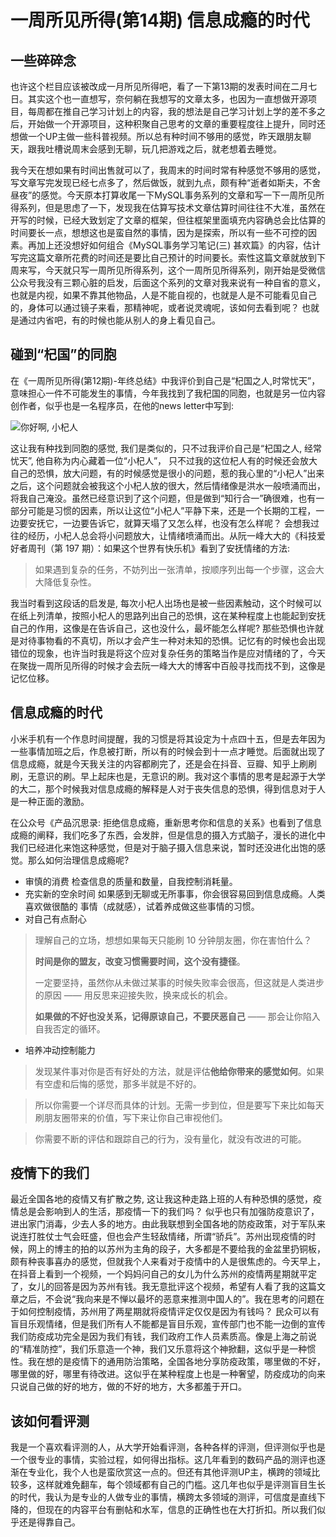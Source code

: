 # 一周所见所得(第14期) 信息成瘾的时代



## 一些碎碎念

也许这个栏目应该被改成一月所见所得吧，看了一下第13期的发表时间在二月七日。其实这个也一直想写，奈何躺在我想写的文章太多，也因为一直想做开源项目，每周都在推自己学习计划上的内容，我的想法是自己学习计划上学的差不多之后，开始做一个开源项目，这种积聚自己思考的文章的重要程度往上提升，同时还想做一个UP主做一些科普视频。所以总有种时间不够用的感觉，昨天跟朋友聊天，跟我吐槽说周末会感到无聊，玩几把游戏之后，就老想着去睡觉。

我今天在想如果有时间出售就可以了，我周末的时间时常有种感觉不够用的感觉，写文章写完发现已经七点多了，然后做饭，就到九点，颇有种“逝者如斯夫，不舍昼夜”的感觉。今天原本打算收尾一下MySQL事务系列的文章和写一下一周所见所得系列，但是思虑了一下，发现我在估算写技术文章估算时间往往不大准，虽然在开写的时候，已经大致划定了文章的框架，但往框架里面填充内容确总会比估算的时间要长一点，想想这也是蛮自然的事情，因为是探索，所以有一些不可控的因素。再加上还没想好如何组合《MySQL事务学习笔记(三) 甚欢篇》的内容，估计写完这篇文章所花费的时间还是要比自己预计的时间要长。索性这篇文章就放到下周来写，今天就只写一周所见所得系列，这个一周所见所得系列，刚开始是受微信公众号我没有三颗心脏的启发，后面这个系列的文章对我来说有一种自省的意义，也就是内视，如果不靠其他物品，人是不能自视的，也就是人是不可能看见自己的，身体可以通过镜子来看，那精神呢，或者说灵魂呢，该如何去看到呢？ 也就是通过内省吧，有的时候也能从别人的身上看见自己。

## 碰到“杞国”的同胞

在《一周所见所得(第12期)-年终总结》中我评价到自己是“杞国之人,时常忧天”，意味担心一件不可能发生的事情，今年我找到了我杞国的同胞，也就是另一位内容创作者，似乎也是一名程序员，在他的news letter中写到:

![你好啊, 小杞人](https://tvax4.sinaimg.cn/large/006e5UvNly1h0837m9v0aj30zm0esgqs.jpg)

这让我有种找到同胞的感觉, 我们是类似的，只不过我评价自己是“杞国之人, 经常忧天”, 他自称为内心藏着一位“小杞人”， 只不过我的这位杞人有的时候还会放大自己的恐惧，放大问题，有的时候感觉是很小的问题，惹的我心里的“小杞人”出来之后，这个问题就会被我这个小杞人放的很大，然后情绪像是洪水一般喷涌而出，将我自己淹没。虽然已经意识到了这个问题，但是做到“知行合一”确很难，也有一部分可能是习惯的因素，所以让这位“小杞人”平静下来，还是一个长期的工程，一边要安抚它，一边要告诉它，就算天塌了又怎么样，也没有怎么样呢？ 会想我过往的经历，小杞人总会将小问题放大，让情绪喷涌而出。从阮一峰大大的《科技爱好者周刊（第 197 期）：如果这个世界有快乐机》看到了安抚情绪的方法: 

> 如果遇到复杂的任务，不妨列出一张清单，按顺序列出每一个步骤，这会大大降低复杂性。

我当时看到这段话的启发是, 每次小杞人出场也是被一些因素触动，这个时候可以在纸上列清单，按照小杞人的思路列出自己的恐惧，这在某种程度上也能起到安抚自己的作用，这像是在告诉自己，这也没什么，最坏能怎么样呢? 那些恐惧也许就是对待事物看的不真切，所以才会产生一种对未知的恐惧。记忆有的时候也会出现错位的现象，也许当时我是将这个应对复杂任务的策略当作是应对情绪的了，今天在聚拢一周所见所得的时候才会去阮一峰大大的博客中百般寻找而找不到，这像是记忆位移。 

## 信息成瘾的时代

小米手机有一个作息时间提醒，我的习惯是将其设定为十点四十五，但是去年因为一些事情加班之后，作息被打断，所以有的时候会到十一点才睡觉。后面就出现了信息成瘾，就是今天我关注的内容都刷完了，还是会在抖音、豆瓣、知乎上刷刷刷，无意识的刷。早上起床也是，无意识的刷。我对这个事情的思考是起源于大学的大二，那个时候我对信息成瘾的解释是人对于丧失信息的恐惧，得到信息对于人是一种正面的激励。

在公众号《产品沉思录: 拒绝信息成瘾，重新思考你和信息的关系》也看到了信息成瘾的阐释，我们吃多了东西，会发胖，但是信息的摄入方式脑子，漫长的进化中我们已经进化来饱这种感觉，但是对于脑子摄入信息来说，暂时还没进化出饱的感觉。那么如何治理信息成瘾呢? 

- 审慎的消费 检查信息的质量和数量，自我控制消耗量。
- 充实新的空余时间 如果感到无聊或无所事事，你会很容易回到信息成瘾。人类喜欢做很酷的 事情（成就感），试着养成做这些事情的习惯。
- 对自己有点耐心

> 理解自己的立场，想想如果每天只能刷 10 分钟朋友圈，你在害怕什么？
>
> **时间是你的盟友，改变习惯需要时间，这个没有捷径**。
>
> 一定要坚持，虽然你从未做过某事的时候失败率会很高，但这就是人类进步的原因 —— 用反思来迎接失败，换来成长的机会。
>
> **如果做的不好也没关系，记得原谅自己，不要厌恶自己** —— 那会让你陷入自我否定的循环。

- 培养冲动控制能力

> 发现某件事对你是否有好处的方法，就是评估**他给你带来的感觉如何**。如果有空虚和后悔的感觉，那多半就是不好的。

>  所以你需要一个详尽而具体的计划。无需一步到位，但是要写下来比如每天刷朋友圈带来的价值，写下来让你自己审视他们。

>  你需要不断的评估和跟踪自己的行为，没有量化，就没有改进的可能。

## 疫情下的我们

最近全国各地的疫情又有扩散之势,  这让我这种走路上班的人有种恐惧的感觉，疫情总是会影响到人的生活，那疫情一下的我们吗？ 似乎也只有加强防疫意识了，进出家门消毒，少去人多的地方。由此我联想到全国各地的防疫政策，对于军队来说连打胜仗士气会旺盛，但也会产生轻敌情绪，所谓“骄兵”。苏州出现疫情的时候，网上的博主的拍的以苏州为主角的段子，大多都是不要给我的金盆里扔铜板，颇有种丧事喜办的感觉，但就我个人来看对于疫情中的人是很焦虑的。今天早上，在抖音上看到一个视频，一个妈妈问自己的女儿为什么苏州的疫情两星期就平定了，女儿的回答是因为苏州有钱。我无意批评这个视频，希望有人看了我的这篇文章之后，不会说“我向来是不惮以最坏的恶意来推测中国人的”。我在思考的问题在于如何控制疫情，苏州用了两星期就将疫情评定仅仅是因为有钱吗？ 民众可以有盲目乐观情绪，但是我们所有人不能都是盲目乐观，宣传部门也不能一边倒的宣传我们防疫成功完全是因为我们有钱，我们政府工作人员素质高。像是上海之前说的“精准防控”，我们乐意造一个神，我们又乐意将这个神掀翻，这似乎是一种惯性。我在想的是疫情下的通用防治策略，全国各地分享防疫政策，哪里做的不好，哪里做的好，哪里有待改进。这似乎在某种程度上也是一种奢望，防疫成功的向来只说自己做的好的地方，做的不好的地方，大多都羞于开口。

## 该如何看评测

我是一个喜欢看评测的人，从大学开始看评测，各种各样的评测，但评测似乎也是一个很专业的事情，实验过程，如何得出指标。这几年看到的数码产品的测评也逐渐在专业化，我个人也是蛮欣赏这一点的。但还有其他评测UP主，横跨的领域比较多，这样就难免翻车，每个领域都有自己的门槛。这几年也似乎是评测盲目生长的时代，我认为是专业的人做专业的事情，横跨太多领域的测评，可信度是直线下降的，但现在的内容平台有删帖和水军，信息的正确性也在大打折扣。所以我们似乎还是得靠自己。

